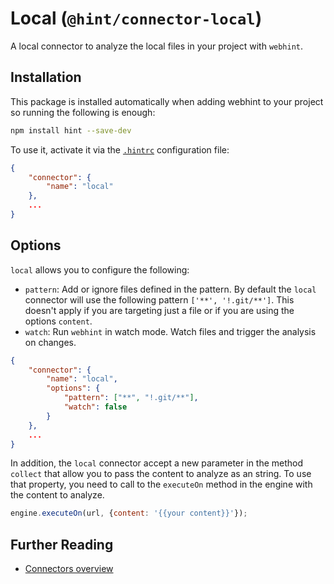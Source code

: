 # Local (`@hint/connector-local`)

A local connector to analyze the local files in your project
with `webhint`.


## Installation

This package is installed automatically when adding webhint to your project
so running the following is enough:

```bash
npm install hint --save-dev
```

To use it, activate it via the [`.hintrc`][hintrc] configuration file:

```json
{
    "connector": {
        "name": "local"
    },
    ...
}
```

## Options

`local` allows you to configure the following:

* `pattern`: Add or ignore files defined in the pattern. By default the
  `local` connector will use the following pattern `['**', '!.git/**']`. This
  doesn't apply if you are targeting just a file or if you are using the
  options `content`.
* `watch`: Run `webhint` in watch mode. Watch files and trigger the analysis
  on changes.

```json
{
    "connector": {
        "name": "local",
        "options": {
            "pattern": ["**", "!.git/**"],
            "watch": false
        }
    },
    ...
}
```

In addition, the `local` connector accept a new parameter in the
method `collect` that allow you to pass the content to analyze as an string.
To use that property, you need to call to the `executeOn` method in
the engine with the content to analyze.

```js
engine.executeOn(url, {content: '{{your content}}'});
```

## Further Reading

* [Connectors overview][connectors]

<!-- Link labels: -->

[connectors]: https://webhint.io/docs/user-guide/concepts/connectors/
[hintrc]: https://webhint.io/docs/user-guide/configuring-webhint/summary/

